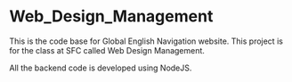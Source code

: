 # Web_Design_Management
This is the code base for Global English Navigation website. 
This project is for the class at SFC called Web Design Management.

All the backend code is developed using NodeJS. 
